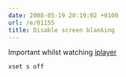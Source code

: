 ```yaml
---
date: 2008-05-19 20:19:02 +0100
url: /e/01155
title: Disable screen blanking
---
```



Important whilst watching [iplayer](http://bbc.co.uk/iplayer)

	xset s off
